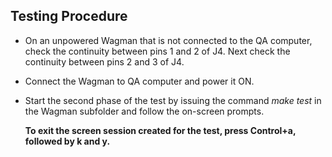 ## Testing Procedure
*   On an unpowered Wagman that is not connected to the QA computer, check the continuity between pins 1 and 2 of J4.
    Next check the continuity between pins 2 and 3 of J4.
*   Connect the Wagman to QA computer and power it ON.
*   Start the second phase of the test by issuing the command *make test* in the Wagman subfolder
    and follow the on-screen prompts.

    __To exit the screen session created for the test, press Control+a, followed by k and y.__

